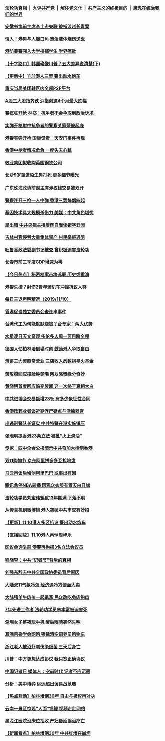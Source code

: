 ####  [法轮功真相](../../../../basic/blob/master/README.md?t=11112326) &nbsp;|&nbsp; [九评共产党](../../../../9ping.md/blob/master/README.md?t=11112326) &nbsp;|&nbsp; [解体党文化](../../../../jtdwh.md/blob/master/README.md?t=11112326)  &nbsp;|&nbsp; [共产主义的终极目的](../../../../gczydzjmd.md/blob/master/README.md?t=11112326) &nbsp;|&nbsp; [魔鬼在统治我们的世界](../../../../mgztzwmdsj.md/blob/master/README.md?t=11112326) 

#### [安徽书协前主席李士杰失联 被指涉赵长青案](../pages/nsc413/n11647820.md?t=11112326) 

#### [慎入！港男与人爆口角 遭泼液体烧伤送医](../pages/nsc413/n11647657.md?t=11112326) 

#### [港防暴警闯入大学搜捕学生 学界痛批](../pages/nsc413/n11648316.md?t=11112326) 

#### [【十字路口】韩国瑜像川普？五大差异说清楚(下)](../pages/nsc413/n11646672.md?t=11112326) 

#### [【更新中】11.11港人三罢 警出动水炮车](../pages/nsc413/n11647055.md?t=11112326) 


#### [重庆当局关闭辖区内全部P2P平台](../pages/nsc413/n11646838.md?t=11112326) 

#### [A股三大股指齐跌 沪指创逾4个月最大跌幅](../pages/nsc413/n11647596.md?t=11112326) 

#### [警疯狂开枪 林郑：抗争者不会争取到政治诉求](../pages/nsc413/n11647807.md?t=11112326) 

#### [实弹开枪射中抗争者的警察关家荣被起底](../pages/nsc413/n11647497.md?t=11112326) 

#### [港警实弹开枪 国际谴责：天安门事件再现](../pages/nsc413/n11647732.md?t=11112326) 

#### [香港中枪者情况危急 一度失去心跳](../pages/nsc413/n11647670.md?t=11112326) 

#### [敬业集团拟收购英国钢铁公司](../pages/nsc413/n11647543.md?t=11112326) 

#### [长沙9岁童遭陌生男打死 更多细节曝光](../pages/nsc413/n11647388.md?t=11112326) 

#### [广东珠海政协前副主席涉权钱交易被双开](../pages/nsc413/n11646765.md?t=11112326) 

#### [警察连开三枪一人中弹 香港三罢烽烟四起](../pages/nsc413/n11646485.md?t=11112326) 

#### [基因技术具大规模杀伤力 美媒：中共角色堪忧](../pages/nsc413/n11647104.md?t=11112326) 

#### [屡出错 中共央视主播康辉自曝读错字丑闻](../pages/nsc413/n11647262.md?t=11112326) 

#### [吉林村官侵吞大量集体资产 村民举报遇阻](../pages/nsc413/n11646872.md?t=11112326) 

#### [吐鲁番政法委副书记被查 曾积极迫害法轮功](../pages/nsc413/n11645852.md?t=11112326) 

#### [长春市前三季度GDP增速为零](../pages/nsc413/n11646401.md?t=11112326) 

#### [【今日热点】秘密档案击垮苏联 历史或重演](../pages/nsc413/n11646430.md?t=11112326) 

#### [港警失控？射伤2青年骑机车冲撞抗议人群](../pages/nsc413/n11646729.md?t=11112326) 

#### [每日三退声明精选（2019/11/10）](../pages/nsc413/n11646787.md?t=11112326) 

#### [香港促设独立委员会查连串事件](../pages/nsc413/n11646516.md?t=11112326) 

#### [台湾代工为何能默默赚钱？台专家：两大优势](../pages/nsc413/n11645536.md?t=11112326) 

#### [水星凌日天文奇观 多伦多人周一可目睹全程](../pages/nsc413/n11646328.md?t=11112326) 

#### [德国人忆柏林墙倒塌时刻 鼓励港人争取自由](../pages/nsc413/n11645858.md?t=11112326) 

#### [渣哥三大罢照常营业 三店收入悉数捐星火基金](../pages/nsc413/n11645942.md?t=11112326) 

#### [萧敬腾回应撞脸钟楚曦 网友感慨缘分奇妙](../pages/nsc413/n11646211.md?t=11112326) 

#### [黄晓明首度回应婚变传闻 这一次终于真相大白](../pages/nsc413/n11646097.md?t=11112326) 

#### [中共进博会交易额增23％ 有多少象征性合同](../pages/nsc413/n11646293.md?t=11112326) 

#### [香港殡葬业者谈近期浮尸疑点与活摘器官](../pages/nsc413/n11646247.md?t=11112326) 

#### [出逃刑警队长证实 中共特警在港实施镇压](../pages/nsc413/n11646181.md?t=11112326) 

#### [张晓明提香港23条立法 被批“火上浇油”](../pages/nsc413/n11645936.md?t=11112326) 

#### [专家：四中全会公报暗示中共将加大控制香港](../pages/nsc413/n11645934.md?t=11112326) 

#### [双11购物节 京东阿里拼多多互抢地盘](../pages/nsc413/n11645913.md?t=11112326) 

#### [马云再谈后悔创阿里巴巴 或事出有因](../pages/nsc413/n11645886.md?t=11112326) 

#### [腾讯急停NBA转播 因观众衣服有青天白日旗](../pages/nsc413/n11645884.md?t=11112326) 

#### [法轮功学员刘宏伟冤狱13年期满 下落不明](../pages/nsc413/n11645575.md?t=11112326) 

#### [从传真机到微博镜 港人突破中共审查有妙招](../pages/nsc413/n11638668.md?t=11112326) 


#### [【更新】11.10港人多区抗议 警出动水炮车](../pages/nsc413/n11645292.md?t=11112326) 

#### [【直播回放】11.10港人再悼周梓乐](../pages/nsc413/n11641005.md?t=11112326) 

#### [区议会选举前 港警再拘捕3名立法会议员](../pages/nsc413/n11645465.md?t=11112326) 

#### [程晓容：中共“记者节”背后的真相](../pages/nsc413/n11645296.md?t=11112326) 

#### [刘强东辞去中共全国政协委员背后原因](../pages/nsc413/n11645349.md?t=11112326) 

#### [大陆双11气氛冷淡 经济遇冷方便面大卖](../pages/nsc413/n11645125.md?t=11112326) 

#### [大陆猪羊牛肉价一起飙涨 民众改吃兔肉狗肉](../pages/nsc413/n11645148.md?t=11112326) 

#### [7年先进工作者 法轮功学员朱本富被迫害死](../pages/nsc413/n11645045.md?t=11112326) 

#### [深圳女子整夜玩手机 醒后眼睛突然失明](../pages/nsc413/n11645200.md?t=11112326) 

#### [耳濡目染学会网购 狒狒清空饲养员购物车](../pages/nsc413/n11645164.md?t=11112326) 

#### [浙江老人被沼虾刺伤染细菌 三天后身亡](../pages/nsc413/n11645114.md?t=11112326) 

#### [川普：中方更想达成协议 我只签正确协议](../pages/nsc413/n11645016.md?t=11112326) 

#### [中国记者日 媒体人：空前时代 记者不应沉寂](../pages/nsc413/n11644847.md?t=11112326) 

#### [分析：美中博弈 远远超出贸易战范畴](../pages/nsc413/n11644759.md?t=11112326) 

#### [【热点互动】柏林墙倒30年 自由与极权再对决](../pages/nsc413/n11644821.md?t=11112326) 

#### [云南一景区惊现“人面”锦鲤 视频走红网络](../pages/nsc413/n11644833.md?t=11112326) 

#### [黑龙江医院没床位拒收 产妇疑延误治疗亡](../pages/nsc413/n11644702.md?t=11112326) 

#### [【新闻看点】柏林墙倒30年 中共红墙在崩坍](../pages/nsc413/n11644550.md?t=11112326) 

